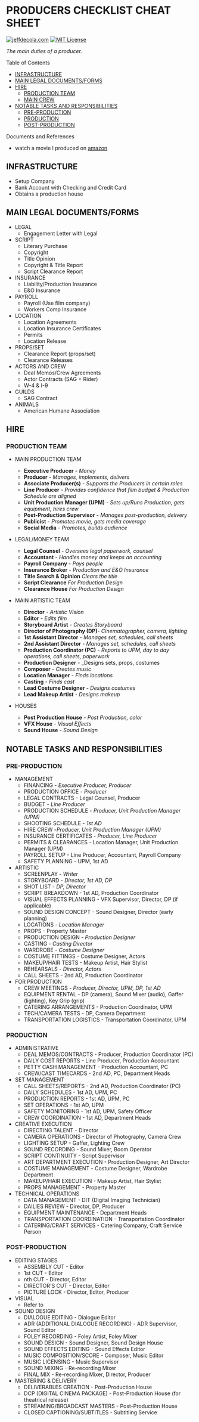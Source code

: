 # PRODUCERS CHECKLIST CHEAT SHEET

[![jeffdecola.com](https://img.shields.io/badge/website-jeffdecola.com-blue)](https://jeffdecola.com)
[![MIT License](https://img.shields.io/:license-mit-blue.svg)](https://jeffdecola.mit-license.org)

_The main duties of a producer._

Table of Contents

* [INFRASTRUCTURE](https://github.com/JeffDeCola/my-cheat-sheets/tree/master/other/film-production/pre-production/producers-checklist-cheat-sheet#infrastructure)
* [MAIN LEGAL DOCUMENTS/FORMS](https://github.com/JeffDeCola/my-cheat-sheets/tree/master/other/film-production/pre-production/producers-checklist-cheat-sheet#main-legal-documentsforms)
* [HIRE](https://github.com/JeffDeCola/my-cheat-sheets/tree/master/other/film-production/pre-production/producers-checklist-cheat-sheet#HIRE)
  * [PRODUCTION TEAM](https://github.com/JeffDeCola/my-cheat-sheets/tree/master/other/film-production/pre-production/producers-checklist-cheat-sheet#production-team)
  * [MAIN CREW](https://github.com/JeffDeCola/my-cheat-sheets/tree/master/other/film-production/pre-production/producers-checklist-cheat-sheet#main-crew)
* [NOTABLE TASKS AND RESPONSIBILITIES](https://github.com/JeffDeCola/my-cheat-sheets/tree/master/other/film-production/pre-production/producers-checklist-cheat-sheet#notable-tasks-and-responsibilities)
  * [PRE-PRODUCTION](https://github.com/JeffDeCola/my-cheat-sheets/tree/master/other/film-production/pre-production/producers-checklist-cheat-sheet#pre-production)
  * [PRODUCTION](https://github.com/JeffDeCola/my-cheat-sheets/tree/master/other/film-production/pre-production/producers-checklist-cheat-sheet#production)
  * [POST-PRODUCTION](https://github.com/JeffDeCola/my-cheat-sheets/tree/master/other/film-production/pre-production/producers-checklist-cheat-sheet#post-production)

Documents and References

* watch a movie I produced on [amazon](https://www.amazon.com/gp/video/detail/B00TTB7Q3U)

## INFRASTRUCTURE

* Setup Company
* Bank Account with Checking and Credit Card
* Obtains a production house

## MAIN LEGAL DOCUMENTS/FORMS

* LEGAL
  * Engagement Letter with Legal
* SCRIPT
  * Literary Purchase
  * Copyright
  * Title Opinion
  * Copyright & Title Report
  * Script Clearance Report
* INSURANCE
  * Liability/Production Insurance
  * E&O Insurance
* PAYROLL
  * Payroll (Use film company)
  * Workers Comp Insurance
* LOCATION
  * Location Agreements
  * Location Insurance Certificates
  * Permits
  * Location Release
* PROPS/SET
  * Clearance Report (props/set)
  * Clearance Releases
* ACTORS AND CREW
  * Deal Memos/Crew Agreements
  * Actor Contracts (SAG + Rider)
  * W-4 & I-9
* GUILDS
  * SAG Contract
* ANIMALS
  * American Humane Association

## HIRE

### PRODUCTION TEAM

* MAIN PRODUCTION TEAM
  * **Executive Producer** -
    _Money_
  * **Producer** -
    _Manages, implements, delivers_
  * **Associate Producer(s)** -
    _Supports the Producers in certain roles_
  * **Line Producer** -
    _Provides confidence that film budget & Production Schedule are aligned_
  * **Unit Production Manager (UPM)** -
    _Sets up/Runs Production, gets equipment, hires crew_
  * **Post-Production Supervisor** -
    _Manages post-production, delivery_
  * **Publicist** -
    _Promotes movie, gets media coverage_
  * **Social Media** -
    _Promotes, builds audience_

* LEGAL/MONEY TEAM
  * **Legal Counsel** -
    _Oversees legal paperwork, counsel_
  * **Accountant** -
    _Handles money and keeps an accounting_
  * **Payroll Company** -
    _Pays people_
  * **Insurance Broker** -
    _Production and E&O Insurance_
  * **Title Search & Opinion**
    _Clears the title_
  * **Script Clearance**
    _For Production Design_
  * **Clearance House**
    _For Production Design_

* MAIN ARTISTIC TEAM
  * **Director** -
    _Artistic Vision_
  * **Editor** -
    _Edits film_
  * **Storyboard Artist** -
    _Creates Storyboard_
  * **Director of Photography (DP)**-
    _Cinematographer, camera, lighting_
  * **1st Assistant Director** -
    _Manages set, schedules, call sheets_
  * **2nd Assistant Director** -
    _Manages set, schedules, call sheets_
  * **Production Coordinator (PC)** -
    _Reports to UPM, day to day operations, call sheets, paperwork_
  * **Production Designer** -
    _Designs sets, props, costumes
  * **Composer** -
    _Creates music_
  * **Location Manager** -
    _Finds locations_
  * **Casting** -
    _Finds cast_
  * **Lead Costume Designer** -
    _Designs costumes_
  * **Lead Makeup Artist** -
    _Designs makeup_

* HOUSES
  * **Post Production House** -
    _Post Production, color_
  * **VFX House** -
    _Visual Effects_
  * **Sound House** -
    _Sound Design_

## NOTABLE TASKS AND RESPONSIBILITIES

### PRE-PRODUCTION

* MANAGEMENT
  * FINANCING - _Executive Producer, Producer_
  * PRODUCTION OFFICE - _Producer_
  * LEGAL CONTRACTS - Legal Counsel, Producer
  * BUDGET - _Line Producer_
  * PRODUCTION SCHEDULE - _Producer, Unit Production Manager (UPM)_
  * SHOOTING SCHEDULE - _1st AD_
  * HIRE CREW -_Producer, Unit Production Manager (UPM)_
  * INSURANCE CERTIFICATES - _Producer, Line Producer_
  * PERMITS & CLEARANCES - Location Manager, Unit Production Manager (UPM)
  * PAYROLL SETUP - Line Producer, Accountant, Payroll Company
  * SAFETY PLANNING - UPM, 1st AD
* ARTISTIC
  * SCREENPLAY - _Writer_
  * STORYBOARD - _Director, 1st AD, DP_
  * SHOT LIST - _DP, Director_
  * SCRIPT BREAKDOWN - 1st AD, Production Coordinator
  * VISUAL EFFECTS PLANNING - VFX Supervisor, Director, DP (if applicable)
  * SOUND DESIGN CONCEPT - Sound Designer, Director (early planning)
  * LOCATIONS - _Location Manager_
  * PROPS - Property Master
  * PRODUCTION DESIGN - _Production Designer_
  * CASTING - _Casting Director_
  * WARDROBE - _Costume Designer_
  * COSTUME FITTINGS - Costume Designer, Actors
  * MAKEUP/HAIR TESTS - Makeup Artist, Hair Stylist
  * REHEARSALS - _Director, Actors_
  * CALL SHEETS - 2nd AD, Production Coordinator
* FOR PRODUCTION
  * CREW MEETINGS - _Producer, Director, UPM, DP, 1st AD_
  * EQUIPMENT RENTAL - DP (camera), Sound Mixer (audio),
    Gaffer (lighting), Key Grip (grip)
  * CATERING ARRANGEMENTS - Production Coordinator, UPM
  * TECH/CAMERA TESTS - DP, Camera Department
  * TRANSPORTATION LOGISTICS - Transportation Coordinator, UPM

### PRODUCTION

* ADMINISTRATIVE
  * DEAL MEMOS/CONTRACTS - Producer, Production Coordinator (PC)
  * DAILY COST REPORTS - Line Producer, Production Accountant
  * PETTY CASH MANAGEMENT - Production Accountant, PC
  * CREW/CAST TIMECARDS - 2nd AD, PC, Department Heads
* SET MANAGEMENT
  * CALL SHEETS/REPORTS - 2nd AD, Production Coordinator (PC)
  * DAILY SCHEDULES - 1st AD, UPM, PC
  * PRODUCTION REPORTS - 1st AD, UPM, PC
  * SET OPERATIONS - 1st AD, UPM
  * SAFETY MONITORING - 1st AD, UPM, Safety Officer
  * CREW COORDINATION - 1st AD, Department Heads
* CREATIVE EXECUTION
  * DIRECTING TALENT - Director
  * CAMERA OPERATIONS - Director of Photography, Camera Crew
  * LIGHTING SETUP - Gaffer, Lighting Crew
  * SOUND RECORDING - Sound Mixer, Boom Operator
  * SCRIPT CONTINUITY - Script Supervisor
  * ART DEPARTMENT EXECUTION - Production Designer, Art Director
  * COSTUME MANAGEMENT - Costume Designer, Wardrobe Department
  * MAKEUP/HAIR EXECUTION - Makeup Artist, Hair Stylist
  * PROPS MANAGEMENT - Property Master
* TECHNICAL OPERATIONS
  * DATA MANAGEMENT - DIT (Digital Imaging Technician)
  * DAILIES REVIEW - Director, DP, Producer
  * EQUIPMENT MAINTENANCE - Department Heads
  * TRANSPORTATION COORDINATION - Transportation Coordinator
  * CATERING/CRAFT SERVICES - Catering Company, Craft Service Person

### POST-PRODUCTION

* EDITING STAGES
  * ASSEMBLY CUT - Editor
  * 1st CUT - Editor
  * nth CUT - Director, Editor
  * DIRECTOR'S CUT - Director, Editor
  * PICTURE LOCK - Director, Editor, Producer
* VISUAL
  * Refer to
* SOUND DESIGN
  * DIALOGUE EDITING - Dialogue Editor
  * ADR (ADDITIONAL DIALOGUE RECORDING) - ADR Supervisor, Sound Editor
  * FOLEY RECORDING - Foley Artist, Foley Mixer
  * SOUND DESIGN - Sound Designer, Sound Design House
  * SOUND EFFECTS EDITING - Sound Effects Editor
  * MUSIC COMPOSITION/SCORE - Composer, Music Editor
  * MUSIC LICENSING - Music Supervisor
  * SOUND MIXING - Re-recording Mixer
  * FINAL MIX - Re-recording Mixer, Director, Producer
* MASTERING & DELIVERY
  * DELIVERABLES CREATION - Post-Production House
  * DCP (DIGITAL CINEMA PACKAGE) - Post-Production House (for theatrical release)
  * STREAMING/BROADCAST MASTERS - Post-Production House
  * CLOSED CAPTIONING/SUBTITLES - Subtitling Service
